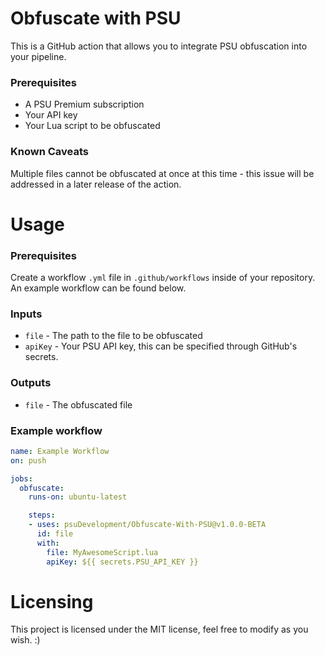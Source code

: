 # Obfuscate with PSU

This is a GitHub action that allows you to integrate PSU obfuscation into your pipeline.

### Prerequisites
- A PSU Premium subscription
- Your API key
- Your Lua script to be obfuscated

### Known Caveats
Multiple files cannot be obfuscated at once at this time - this issue will be addressed in a later release of the action.

# Usage

### Prerequisites
Create a workflow `.yml` file in `.github/workflows` inside of your repository. An example workflow can be found below.

### Inputs
- `file` - The path to the file to be obfuscated
- `apiKey` - Your PSU API key, this can be specified through GitHub's secrets.

### Outputs
- `file` - The obfuscated file

### Example workflow
```yml
name: Example Workflow
on: push

jobs:
  obfuscate:
    runs-on: ubuntu-latest

    steps:
    - uses: psuDevelopment/Obfuscate-With-PSU@v1.0.0-BETA
      id: file
      with:
        file: MyAwesomeScript.lua
        apiKey: ${{ secrets.PSU_API_KEY }}
```

# Licensing

This project is licensed under the MIT license, feel free to modify as you wish. :)

